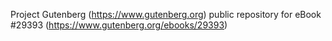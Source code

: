 Project Gutenberg (https://www.gutenberg.org) public repository for eBook #29393 (https://www.gutenberg.org/ebooks/29393)
